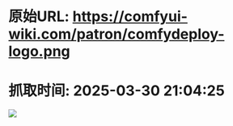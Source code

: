 # 原始URL: https://comfyui-wiki.com/patron/comfydeploy-logo.png

# 抓取时间: 2025-03-30 21:04:25

![](https://comfyui-wiki.com/patron/comfydeploy-logo.png)
